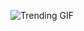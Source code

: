 ![Trending GIF](https://media1.giphy.com/media/v1.Y2lkPThiYjIxNzcyOWc1bHBpcWpnaWJmczBlbmdweTBnb3g1c2xmaHVpNmUzYmtuczJyNSZlcD12MV9naWZzX3NlYXJjaCZjdD1n/MT5UUV1d4CXE2A37Dg/giphy.gif)
